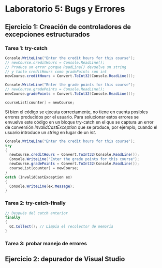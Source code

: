 # Laboratorio 5: Bugs y Errores

## Ejercicio 1: Creación de controladores de excepciones estructurados

### Tarea 1: try-catch

```csharp
Console.WriteLine("Enter the credit hours for this course");
// newCourse.creditHours = Console.ReadLine(); 
// Produce un error porque ReadLine() devuelve un string
// y tanto creditHours como gradePoints son int
newCourse.creditHours = Convert.ToInt32(Console.ReadLine());

Console.WriteLine("Enter the grade points for this course");
// newCourse.gradePoints = Console.ReadLine();
newCourse.gradePoints = Convert.ToInt32(Console.ReadLine());

courseList[counter] = newCourse;
```

Si bien el código se ejecuta correctamente, no tiene en cuenta posibles errores producidos por el usuario. Para solucionar estos errores se envuelve este código en un bloque try-catch en el que se captura un error de conversión *InvalidCastException* que se produce, por ejemplo, cuando el usuario introduce un *string* en lugar de un *int*.

```csharp
Console.WriteLine("Enter the credit hours for this course");
try
{
  newCourse.creditHours = Convert.ToInt32(Console.ReadLine());
  Console.WriteLine("Enter the grade points for this course");
  newCourse.gradePoints = Convert.ToInt32(Console.ReadLine());
  courseList[counter] = newCourse;
}
catch (InvalidCastException ex)
{
  Console.WriteLine(ex.Message);
}
```

### Tarea 2: try-catch-finally

```csharp
// Después del catch anterior
finally
{
  GC.Collect(); // Limpia el recolector de memoria
}
```

### Tarea 3: probar manejo de errores

## Ejercicio 2: depurador de Visual Studio
